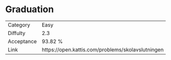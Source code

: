 # Graduation

<table>
    <tr>
        <td>Category</td>
        <td>Easy</td>
    </tr>
    <tr>
        <td>Diffulty</td>
        <td>2.3</td>
    </tr>
    <tr>
        <td>Acceptance</td>
        <td>93.82 %</td>
    </tr>
    <tr>
        <td>Link</td>
        <td>https://open.kattis.com/problems/skolavslutningen</td>
    </tr>
</table>